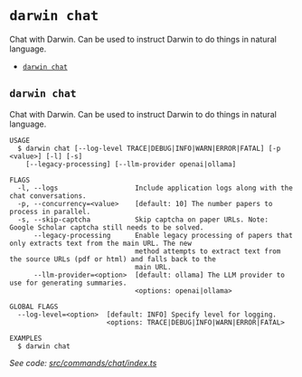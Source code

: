 `darwin chat`
=============

Chat with Darwin. Can be used to instruct Darwin to do things in natural language.

* [`darwin chat`](#darwin-chat)

## `darwin chat`

Chat with Darwin. Can be used to instruct Darwin to do things in natural language.

```
USAGE
  $ darwin chat [--log-level TRACE|DEBUG|INFO|WARN|ERROR|FATAL] [-p <value>] [-l] [-s]
    [--legacy-processing] [--llm-provider openai|ollama]

FLAGS
  -l, --logs                   Include application logs along with the chat conversations.
  -p, --concurrency=<value>    [default: 10] The number papers to process in parallel.
  -s, --skip-captcha           Skip captcha on paper URLs. Note: Google Scholar captcha still needs to be solved.
      --legacy-processing      Enable legacy processing of papers that only extracts text from the main URL. The new
                               method attempts to extract text from the source URLs (pdf or html) and falls back to the
                               main URL.
      --llm-provider=<option>  [default: ollama] The LLM provider to use for generating summaries.
                               <options: openai|ollama>

GLOBAL FLAGS
  --log-level=<option>  [default: INFO] Specify level for logging.
                        <options: TRACE|DEBUG|INFO|WARN|ERROR|FATAL>

EXAMPLES
  $ darwin chat
```

_See code: [src/commands/chat/index.ts](https://github.com/rpidanny/darwin/blob/v1.27.0/src/commands/chat/index.ts)_
